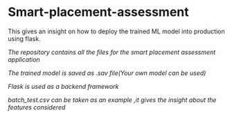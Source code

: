 # Smart-placement-assessment
This gives an insight on how to deploy the trained ML model into production using flask.

*The repository contains all the files for the smart placement assessment application*

*The trained model is saved as .sav file(Your own model can be used)*

*Flask is used as a backend framework*

*batch_test.csv can be taken as an example ,it gives the insight about the features considered*
